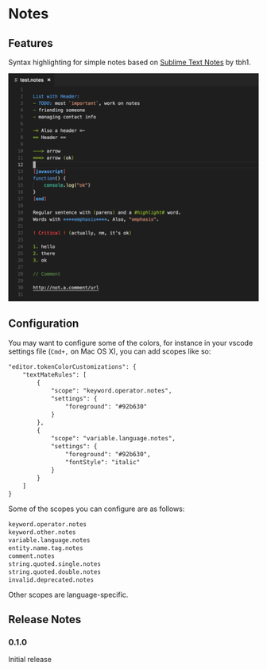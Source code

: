 # Notes

## Features

Syntax highlighting for simple notes based on [Sublime Text Notes](https://packagecontrol.io/packages/Notes) by tbh1.

![vscode notes sample](images/vscode-notes-sample.png)

## Configuration

You may want to configure some of the colors, for instance in your vscode settings file (`Cmd+,` on Mac OS X), you can add scopes like so:

```
"editor.tokenColorCustomizations": {
    "textMateRules": [
        {
            "scope": "keyword.operator.notes",
            "settings": {
                "foreground": "#92b630"
            }
        },
        {
            "scope": "variable.language.notes",
            "settings": {
                "foreground": "#92b630",
                "fontStyle": "italic"
            }
        }
    ]
}
```

Some of the scopes you can configure are as follows:

```
keyword.operator.notes
keyword.other.notes
variable.language.notes
entity.name.tag.notes
comment.notes
string.quoted.single.notes
string.quoted.double.notes
invalid.deprecated.notes
```

Other scopes are language-specific.

## Release Notes

### 0.1.0

Initial release